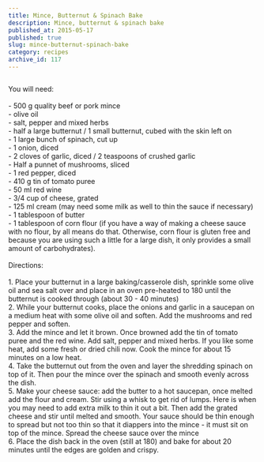 ```yaml
---
title: Mince, Butternut & Spinach Bake
description: Mince, butternut & spinach bake
published_at: 2015-05-17
published: true
slug: mince-butternut-spinach-bake
category: recipes
archive_id: 117
---
```


<div><img src="/assets/images/articles/butternut,_spinach_and_mince_1.jpg" alt=""><p class="caption"></p>You will need:<br><br>
- 500 g quality beef or pork mince<br>
- olive oil<br>
- salt, pepper and mixed herbs<br>
- half a large butternut / 1 small butternut, cubed with the skin left on<br>
- 1 large bunch of spinach, cut up<br>
- 1 onion, diced<br>
- 2 cloves of garlic, diced / 2 teaspoons of crushed garlic<br>
- Half a punnet of mushrooms, sliced<br>
- 1 red pepper, diced<br>
- 410 g tin of tomato puree<br>
- 50 ml red wine<br>
- 3/4 cup of cheese, grated<br>
- 125 ml cream (may need some milk as well to thin the sauce if necessary)<br>
- 1 tablespoon of butter<br>
- 1 tablespoon of corn flour (if you have a way of making a cheese sauce with no flour, by all means do that. Otherwise, corn flour is gluten free and because you are using such a little for a large dish, it only provides a small amount of carbohydrates).<br><br>
Directions:<br><br>
1. Place your butternut in a large baking/casserole dish, sprinkle some olive oil and sea salt over and place in an oven pre-heated to 180 until the butternut is cooked through (about 30 - 40 minutes)<br>
2. While your butternut cooks, place the onions and garlic in a saucepan on a medium heat with some olive oil and soften. Add the mushrooms and red pepper and soften.<br>
3. Add the mince and let it brown. Once browned add the tin of tomato puree and the red wine. Add salt, pepper and mixed herbs. If you like some heat, add some fresh or dried chili now. Cook the mince for about 15 minutes on a low heat.<br>
4. Take the butternut out from the oven and layer the shredding spinach on top of it. Then pour the mince over the spinach and smooth evenly across the dish.<br>
5. Make your cheese sauce: add the butter to a hot saucepan, once melted add the flour and cream. Stir using a whisk to get rid of lumps. Here is when you may need to add extra milk to thin it out a bit. Then add the grated cheese and stir until melted and smooth. Your sauce should be thin enough to spread but not too thin so that it diappers into the mince - it must sit on top of the mince. Spread the cheese sauce over the mince<br>
6. Place the dish back in the oven (still at 180) and bake for about 20 minutes until the edges are golden and crispy.</div>